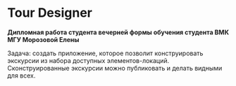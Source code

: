 # Tour Designer 
**Дипломная работа студента вечерней формы обучения студента ВМК МГУ Морозовой Елены** 

Задача: создать приложение, которое позволит конструировать экскурсии из набора доступных элементов-локаций. Сконструированные экскурсии можно публиковать и делать видными для всех.
